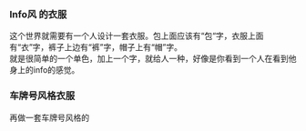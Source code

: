 ### Info风 的衣服
这个世界就需要有一个人设计一套衣服。包上面应该有“包“字，衣服上面有“衣”字，裤子上边有“裤”字，帽子上有“帽”字。<br/> 
就是很简单的一个单色，加上一个字，就给人一种，好像是你看到一个人在看到他身上的info的感觉。

### 车牌号风格衣服
再做一套车牌号风格的

